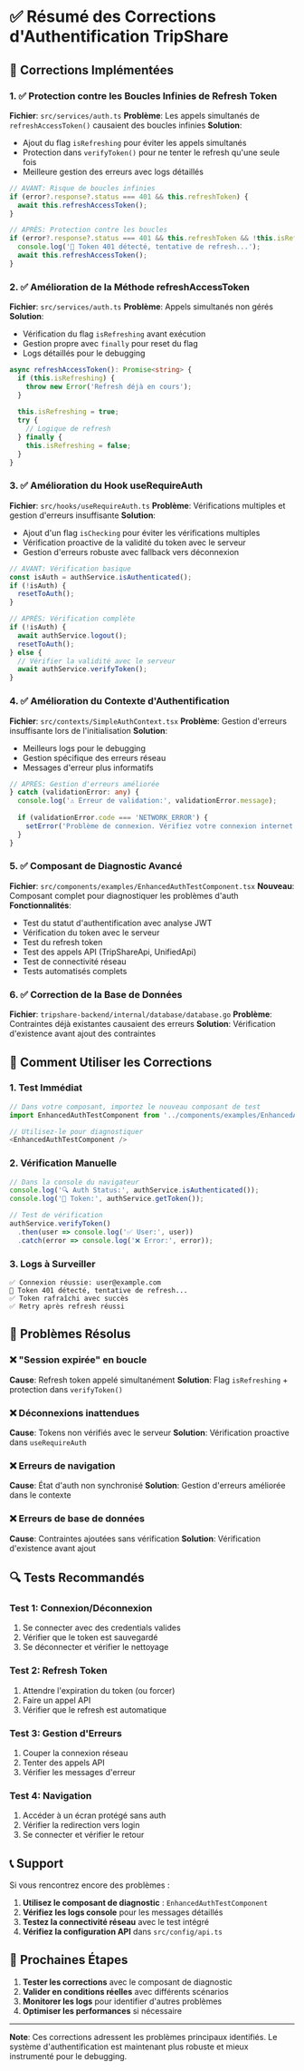 # ✅ Résumé des Corrections d'Authentification TripShare

## 🔧 Corrections Implémentées

### 1. ✅ Protection contre les Boucles Infinies de Refresh Token
**Fichier**: `src/services/auth.ts`
**Problème**: Les appels simultanés de `refreshAccessToken()` causaient des boucles infinies
**Solution**: 
- Ajout du flag `isRefreshing` pour éviter les appels simultanés
- Protection dans `verifyToken()` pour ne tenter le refresh qu'une seule fois
- Meilleure gestion des erreurs avec logs détaillés

```typescript
// AVANT: Risque de boucles infinies
if (error?.response?.status === 401 && this.refreshToken) {
  await this.refreshAccessToken();
}

// APRÈS: Protection contre les boucles
if (error?.response?.status === 401 && this.refreshToken && !this.isRefreshing) {
  console.log('🔄 Token 401 détecté, tentative de refresh...');
  await this.refreshAccessToken();
}
```

### 2. ✅ Amélioration de la Méthode refreshAccessToken
**Fichier**: `src/services/auth.ts`
**Problème**: Appels simultanés non gérés
**Solution**:
- Vérification du flag `isRefreshing` avant exécution
- Gestion propre avec `finally` pour reset du flag
- Logs détaillés pour le debugging

```typescript
async refreshAccessToken(): Promise<string> {
  if (this.isRefreshing) {
    throw new Error('Refresh déjà en cours');
  }
  
  this.isRefreshing = true;
  try {
    // Logique de refresh
  } finally {
    this.isRefreshing = false;
  }
}
```

### 3. ✅ Amélioration du Hook useRequireAuth
**Fichier**: `src/hooks/useRequireAuth.ts`
**Problème**: Vérifications multiples et gestion d'erreurs insuffisante
**Solution**:
- Ajout d'un flag `isChecking` pour éviter les vérifications multiples
- Vérification proactive de la validité du token avec le serveur
- Gestion d'erreurs robuste avec fallback vers déconnexion

```typescript
// AVANT: Vérification basique
const isAuth = authService.isAuthenticated();
if (!isAuth) {
  resetToAuth();
}

// APRÈS: Vérification complète
if (!isAuth) {
  await authService.logout();
  resetToAuth();
} else {
  // Vérifier la validité avec le serveur
  await authService.verifyToken();
}
```

### 4. ✅ Amélioration du Contexte d'Authentification
**Fichier**: `src/contexts/SimpleAuthContext.tsx`
**Problème**: Gestion d'erreurs insuffisante lors de l'initialisation
**Solution**:
- Meilleurs logs pour le debugging
- Gestion spécifique des erreurs réseau
- Messages d'erreur plus informatifs

```typescript
// APRÈS: Gestion d'erreurs améliorée
} catch (validationError: any) {
  console.log('⚠️ Erreur de validation:', validationError.message);
  
  if (validationError.code === 'NETWORK_ERROR') {
    setError('Problème de connexion. Vérifiez votre connexion internet.');
  }
}
```

### 5. ✅ Composant de Diagnostic Avancé
**Fichier**: `src/components/examples/EnhancedAuthTestComponent.tsx`
**Nouveau**: Composant complet pour diagnostiquer les problèmes d'auth
**Fonctionnalités**:
- Test du statut d'authentification avec analyse JWT
- Vérification du token avec le serveur
- Test du refresh token
- Test des appels API (TripShareApi, UnifiedApi)
- Test de connectivité réseau
- Tests automatisés complets

### 6. ✅ Correction de la Base de Données
**Fichier**: `tripshare-backend/internal/database/database.go`
**Problème**: Contraintes déjà existantes causaient des erreurs
**Solution**: Vérification d'existence avant ajout des contraintes

## 🚀 Comment Utiliser les Corrections

### 1. Test Immédiat
```typescript
// Dans votre composant, importez le nouveau composant de test
import EnhancedAuthTestComponent from '../components/examples/EnhancedAuthTestComponent';

// Utilisez-le pour diagnostiquer
<EnhancedAuthTestComponent />
```

### 2. Vérification Manuelle
```javascript
// Dans la console du navigateur
console.log('🔍 Auth Status:', authService.isAuthenticated());
console.log('🔑 Token:', authService.getToken());

// Test de vérification
authService.verifyToken()
  .then(user => console.log('✅ User:', user))
  .catch(error => console.log('❌ Error:', error));
```

### 3. Logs à Surveiller
```
✅ Connexion réussie: user@example.com
🔄 Token 401 détecté, tentative de refresh...
✅ Token rafraîchi avec succès
✅ Retry après refresh réussi
```

## 🐛 Problèmes Résolus

### ❌ "Session expirée" en boucle
**Cause**: Refresh token appelé simultanément
**Solution**: Flag `isRefreshing` + protection dans `verifyToken()`

### ❌ Déconnexions inattendues
**Cause**: Tokens non vérifiés avec le serveur
**Solution**: Vérification proactive dans `useRequireAuth`

### ❌ Erreurs de navigation
**Cause**: État d'auth non synchronisé
**Solution**: Gestion d'erreurs améliorée dans le contexte

### ❌ Erreurs de base de données
**Cause**: Contraintes ajoutées sans vérification
**Solution**: Vérification d'existence avant ajout

## 🔍 Tests Recommandés

### Test 1: Connexion/Déconnexion
1. Se connecter avec des credentials valides
2. Vérifier que le token est sauvegardé
3. Se déconnecter et vérifier le nettoyage

### Test 2: Refresh Token
1. Attendre l'expiration du token (ou forcer)
2. Faire un appel API
3. Vérifier que le refresh est automatique

### Test 3: Gestion d'Erreurs
1. Couper la connexion réseau
2. Tenter des appels API
3. Vérifier les messages d'erreur

### Test 4: Navigation
1. Accéder à un écran protégé sans auth
2. Vérifier la redirection vers login
3. Se connecter et vérifier le retour

## 📞 Support

Si vous rencontrez encore des problèmes :

1. **Utilisez le composant de diagnostic** : `EnhancedAuthTestComponent`
2. **Vérifiez les logs console** pour les messages détaillés
3. **Testez la connectivité réseau** avec le test intégré
4. **Vérifiez la configuration API** dans `src/config/api.ts`

## 🎯 Prochaines Étapes

1. **Tester les corrections** avec le composant de diagnostic
2. **Valider en conditions réelles** avec différents scénarios
3. **Monitorer les logs** pour identifier d'autres problèmes
4. **Optimiser les performances** si nécessaire

---

**Note**: Ces corrections adressent les problèmes principaux identifiés. Le système d'authentification est maintenant plus robuste et mieux instrumenté pour le debugging. 